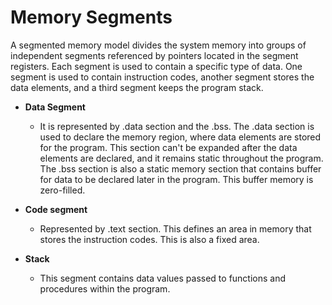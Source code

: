 # Memory Segments
A segmented memory model divides the system memory into groups of independent segments referenced by pointers located in the segment registers. Each segment is used to contain a specific type of data. One segment is used to contain instruction codes, another segment stores the data
elements, and a third segment keeps the program stack.

* **Data Segment**
    * It is represented by .data section and the .bss. The .data section is used to declare the memory region, where data elements are stored for the program. This section can't be expanded after the data elements are declared, and it remains static throughout the program.
    The .bss section is also a static memory section that contains buffer for data to be declared later in the program. This buffer memory is zero-filled.

* **Code segment**
    * Represented by .text section. This defines an area in memory that stores the instruction codes. This is also a fixed area.

* **Stack**
    * This segment contains data values passed to functions and procedures within the program.
